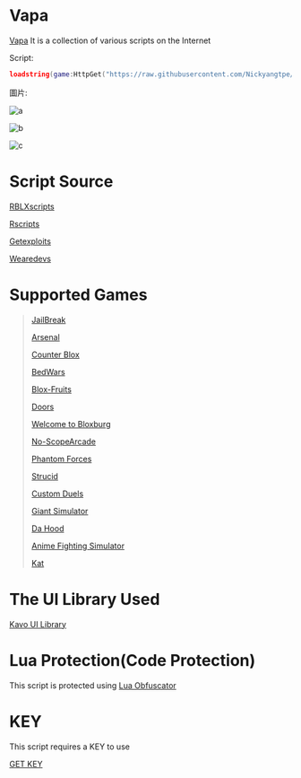# Vapa
[Vapa](https://github.com/Nickyangtpe/Vapa) It is a collection of various scripts on the Internet


Script:
``` Lua
loadstring(game:HttpGet("https://raw.githubusercontent.com/Nickyangtpe/Vapa/main/Main.txt", true))()
```


圖片:

![a](https://i.ibb.co/T4wdpjB/2023-08-26-201749.png)




![b](https://i.ibb.co/c35w8BL/2023-08-26-201719.png)





![c](https://i.ibb.co/hy7wBZH/2023-08-26-201652.png)




# Script Source
[RBLXscripts](https://www.rblxscripts.net/)


[Rscripts](https://rscripts.net/index)


[Getexploits](https://getexploits.com/scripts/)


[Wearedevs](https://wearedevs.net/scripts)

# Supported Games
> [JailBreak](https://www.roblox.com/games/606849621/Jailbreak)
> 
> 
> [Arsenal](https://www.roblox.com/games/286090429/Arsenal)
> 
> 
> [Counter Blox](https://www.roblox.com/games/301549746/Counter-Blox)
> 
> 
> [BedWars](https://www.roblox.com/games/6872265039/BedWars-GAME-BROWSER)
> 
> 
> [Blox-Fruits](https://www.roblox.com/games/2753915549/Blox-Fruits)
> 
> 
> [Doors](https://www.roblox.com/games/6516141723/DOORS)
> 
> 
> [Welcome to Bloxburg](https://www.roblox.com/games/185655149/Welcome-to-Bloxburg)
> 
> 
> [No-ScopeArcade](https://www.roblox.com/games/6407649031/FIXED-No-Scope-Arcade)
> 
> 
> [Phantom Forces](https://www.roblox.com/games/292439477/Phantom-Forces-Scope-Revamp)
> 
> 
> [Strucid](https://www.roblox.com/games/2377868063/Strucid)
> 
> 
> [Custom Duels](https://www.roblox.com/games/2609668898/Custom-Duels)
> 
> 
> [Giant Simulator](https://www.roblox.com/games/2986677229/Giant-Simulator)
> 
> 
> [Da Hood](https://www.roblox.com/games/2788229376/Da-Hood)
> 
> 
> [Anime Fighting SimuIator](https://www.roblox.com/games/11545598432/UPDATE-3-Anime-Fighting-Simulator-X)
> 
> 
> [Kat](https://www.roblox.com/games/621129760/KAT)
# The UI Library Used

[Kavo UI Library](https://xheptcofficial.gitbook.io/kavo-library/)


# Lua Protection(Code Protection)

This script is protected using [Lua Obfuscator](https://luaobfuscator.com/)


# KEY
This script requires a KEY to use


[GET KEY](https://workink.net/2se/llrvr1js)
